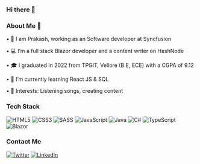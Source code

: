 ### Hi there 👋

### About Me 👦

• 👀 I am Prakash, working as an Software developer at Syncfusion

• 💻 I’m a full stack Blazor developer and a content writer on HashNode

• 🎓 I graduated in 2022 from TPGIT, Vellore (B.E, ECE) with a CGPA of 9.12

• 🌱 I’m currently learning React JS & SQL 

• 💞️ Interests: Listening songs, creating content

### Tech Stack

![HTML5](https://img.shields.io/badge/html5-%23E34F26.svg?style=for-the-badge&logo=html5&logoColor=white)
![CSS3](https://img.shields.io/badge/css3-%231572B6.svg?style=for-the-badge&logo=css3&logoColor=white)
![SASS](https://img.shields.io/badge/SASS-hotpink.svg?style=for-the-badge&logo=SASS&logoColor=white)
![JavaScript](https://img.shields.io/badge/javascript-%23323330.svg?style=for-the-badge&logo=javascript&logoColor=%23F7DF1E)
![Java](https://img.shields.io/badge/java-%23ED8B00.svg?style=for-the-badge&logo=java&logoColor=white)
![C#](https://img.shields.io/badge/c%23-%23239120.svg?style=for-the-badge&logo=c-sharp&logoColor=white)
![TypeScript](https://img.shields.io/badge/typescript-%23007ACC.svg?style=for-the-badge&logo=typescript&logoColor=white)
![Blazor](https://img.shields.io/badge/blazor-%235C2D91.svg?style=for-the-badge&logo=blazor&logoColor=white)

### Contact Me

[![Twitter](https://img.shields.io/badge/Twitter-1DA1F2?style=for-the-badge&logo=twitter&logoColor=white)](https://twitter.com/_Prakash__Raj)
[![LinkedIn](https://img.shields.io/badge/LinkedIn-0077B5?style=for-the-badge&logo=linkedin&logoColor=white)](https://www.linkedin.com/in/prakash-raj-50aa91171/)

